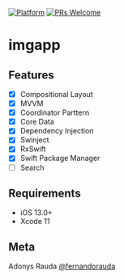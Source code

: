 [![Platform](https://img.shields.io/cocoapods/p/LFAlertController.svg?style=flat)](http://cocoapods.org/pods/LFAlertController)
[![PRs Welcome](https://img.shields.io/badge/PRs-welcome-brightgreen.svg?style=flat-square)](http://makeapullrequest.com)

# imgapp
## Features

- [x] Compositional Layout
- [x] MVVM
- [x] Coordinator Parttern
- [x] Core Data
- [x] Dependency Injection
- [x] Swinject
- [x] RxSwift
- [x] Swift Package Manager
- [ ] Search

## Requirements

- iOS 13.0+
- Xcode 11

## Meta

Adonys Rauda
[@fernandorauda](https://github.com/fernandorauda)

